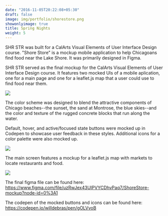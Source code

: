```yaml
---
date: "2016-11-05T20:22:08+05:30"
draft: false
image: img/portfolio/shorestore.png
showonlyimage: true
title: Spring Nights
weight: 5
---
```


SHR STR was built for a CalArts Visual Elements of User Interface Design course. "Shore Store" is a mockup mobile application to help Chicagoans find food near the Lake Shore. It was primarily designed in Figma.

<!--more-->

SHR STR served as the final mockup for the CalArts Visual Elements of User Interface Design course. It features two mocked UIs of a mobile aplication, one for a main page and one for a leaflet.js map that a user could use to find food near them.


![](https://willdebras.github.io/viz/img/portfolio/shorestore.png)


The color scheme was designed to blend the attractive components of Chicago beaches--the sunset, the sand at Montrose, the blue skies--and the color and texture of the rugged concrete blocks that run along the water.

Default, hover, and active/focused state buttons were mocked up in Codepen to showcase user feedback in these styles. Additional icons for a color palette were also mocked up.


![](https://willdebras.github.io/viz/img/portfolio/shorestore3.png)

The main screen features a mockup for a leaflet.js map with markets to locate restaurants and food.

![](https://willdebras.github.io/viz/img/portfolio/shorestore2.png)


The final figma file can be found here:
https://www.figma.com/file/uzRwJex43UIPVYCDhvPaq7/ShoreStore-mockup?node-id=0%3A1

The codepen of the mocked buttons and icons can be found here:
https://codepen.io/willdebras/pen/gOLVvoB
